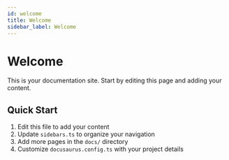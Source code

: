 ```yaml
---
id: welcome
title: Welcome
sidebar_label: Welcome
---
```


# Welcome

This is your documentation site. Start by editing this page and adding your content.

## Quick Start

1. Edit this file to add your content
2. Update `sidebars.ts` to organize your navigation
3. Add more pages in the `docs/` directory
4. Customize `docusaurus.config.ts` with your project details 